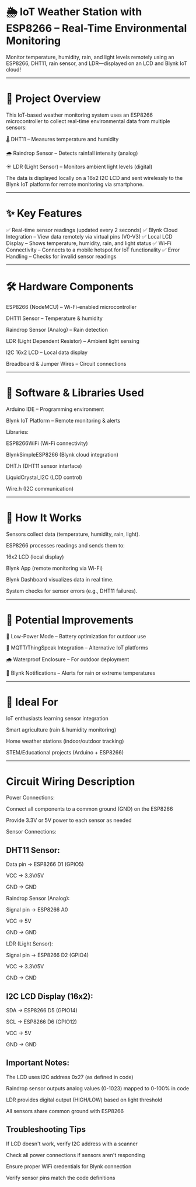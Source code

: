 # 🌦️ IoT Weather Station with ESP8266 – Real-Time Environmental Monitoring
Monitor temperature, humidity, rain, and light levels remotely using an ESP8266, DHT11, rain sensor, and LDR—displayed on an LCD and Blynk IoT cloud!

_____________________________________________________________________________________________________________________________________________________________

# 📌 Project Overview
This IoT-based weather monitoring system uses an ESP8266 microcontroller to collect real-time environmental data from multiple sensors:

🌡️ DHT11 – Measures temperature and humidity

🌧️ Raindrop Sensor – Detects rainfall intensity (analog)

☀️ LDR (Light Sensor) – Monitors ambient light levels (digital)

The data is displayed locally on a 16x2 I2C LCD and sent wirelessly to the Blynk IoT platform for remote monitoring via smartphone.

_______________________________________________________________________________________________________________________________________________________________

# ✨ Key Features
✅ Real-time sensor readings (updated every 2 seconds)
✅ Blynk Cloud Integration – View data remotely via virtual pins (V0-V3)
✅ Local LCD Display – Shows temperature, humidity, rain, and light status
✅ Wi-Fi Connectivity – Connects to a mobile hotspot for IoT functionality
✅ Error Handling – Checks for invalid sensor readings

_______________________________________________________________________________________________________________________________________________________________

# 🛠️ Hardware Components
ESP8266 (NodeMCU) – Wi-Fi-enabled microcontroller

DHT11 Sensor – Temperature & humidity

Raindrop Sensor (Analog) – Rain detection

LDR (Light Dependent Resistor) – Ambient light sensing

I2C 16x2 LCD – Local data display

Breadboard & Jumper Wires – Circuit connections

_______________________________________________________________________________________________________________________________________________________________


# 📡 Software & Libraries Used
Arduino IDE – Programming environment

Blynk IoT Platform – Remote monitoring & alerts

Libraries:

ESP8266WiFi (Wi-Fi connectivity)

BlynkSimpleESP8266 (Blynk cloud integration)

DHT.h (DHT11 sensor interface)

LiquidCrystal_I2C (LCD control)

Wire.h (I2C communication)

_______________________________________________________________________________________________________________________________________________________________

# 🔧 How It Works
Sensors collect data (temperature, humidity, rain, light).

ESP8266 processes readings and sends them to:

16x2 LCD (local display)

Blynk App (remote monitoring via Wi-Fi)

Blynk Dashboard visualizes data in real time.

System checks for sensor errors (e.g., DHT11 failures).

_______________________________________________________________________________________________________________________________________________________________

# 🚀 Potential Improvements
🔋 Low-Power Mode – Battery optimization for outdoor use

📶 MQTT/ThingSpeak Integration – Alternative IoT platforms

🌧️ Waterproof Enclosure – For outdoor deployment

🔔 Blynk Notifications – Alerts for rain or extreme temperatures

_______________________________________________________________________________________________________________________________________________________________

# 🎯 Ideal For
IoT enthusiasts learning sensor integration

Smart agriculture (rain & humidity monitoring)

Home weather stations (indoor/outdoor tracking)

STEM/Educational projects (Arduino + ESP8266)

_______________________________________________________________________________________________________________________________________________________________

# Circuit Wiring Description
Power Connections:

Connect all components to a common ground (GND) on the ESP8266

Provide 3.3V or 5V power to each sensor as needed

Sensor Connections:

DHT11 Sensor:
-

Data pin → ESP8266 D1 (GPIO5)

VCC → 3.3V/5V

GND → GND

Raindrop Sensor (Analog):

Signal pin → ESP8266 A0

VCC → 5V

GND → GND

LDR (Light Sensor):

Signal pin → ESP8266 D2 (GPIO4)

VCC → 3.3V/5V

GND → GND

I2C LCD Display (16x2):
-

SDA → ESP8266 D5 (GPIO14)

SCL → ESP8266 D6 (GPIO12)

VCC → 5V

GND → GND

Important Notes:
-

The LCD uses I2C address 0x27 (as defined in code)

Raindrop sensor outputs analog values (0-1023) mapped to 0-100% in code

LDR provides digital output (HIGH/LOW) based on light threshold

All sensors share common ground with ESP8266

Troubleshooting Tips
-

If LCD doesn't work, verify I2C address with a scanner

Check all power connections if sensors aren't responding

Ensure proper WiFi credentials for Blynk connection

Verify sensor pins match the code definitions

